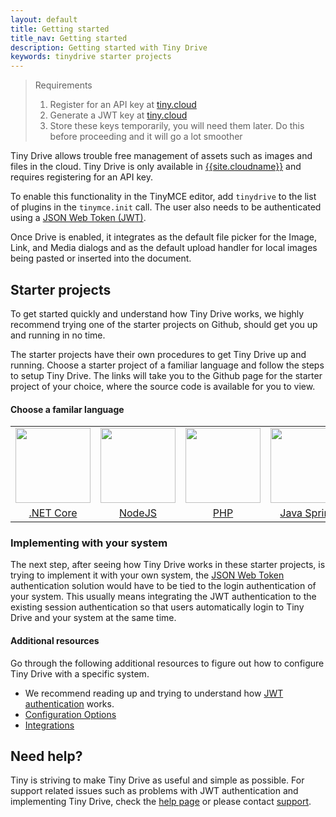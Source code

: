 ```yaml
---
layout: default
title: Getting started
title_nav: Getting started
description: Getting started with Tiny Drive
keywords: tinydrive starter projects
---
```


> Requirements
> 1. Register for an API key at [tiny.cloud](https://www.tiny.cloud/signup/)
> 2. Generate a JWT key at [tiny.cloud](https://www.tiny.cloud/signup/)
> 3. Store these keys temporarily, you will need them later.
> Do this before proceeding and it will go a lot smoother

Tiny Drive allows trouble free management of assets such as images and files in the cloud. Tiny Drive is only available in [{{site.cloudname}}](https://www.tiny.cloud/signup/) and requires registering for an API key.

To enable this functionality in the TinyMCE editor, add `tinydrive` to the list of plugins in the `tinymce.init` call. The user also needs to be authenticated using a [JSON Web Token (JWT)]({{site.baseurl}}/tinydrive/jwt-authentication/).

Once Drive is enabled, it integrates as the default file picker for the Image, Link, and Media dialogs and as the default upload handler for local images being pasted or inserted into the document.


## Starter projects

To get started quickly and understand how Tiny Drive works, we highly recommend trying one of the starter projects on Github, should get you up and running in no time.

The starter projects have their own procedures to get Tiny Drive up and running. Choose a starter project of a familiar language and follow the steps to setup Tiny Drive. The links will take you to the Github page for the starter project of your choice, where the source code is available for you to view.

#### Choose a familar language

<table style="text-align: center">
    <tbody>
        <tr>
            <td><a href="https://github.com/tinymce/tinydrive-dotnet-mvc-starter"><img src="{{site.baseurl}}/images/netcore.svg" width="120"></a></td>
            <td><a href="https://github.com/tinymce/tinydrive-nodejs-starter"><img src="{{site.baseurl}}/images/nodejs.svg"  width="120"></a></td>
            <td><a href="https://github.com/tinymce/tinydrive-php-starter"><img src="{{site.baseurl}}/images/php.svg"  width="120"></a></td>
            <td><a href="https://github.com/tinymce/tinydrive-java-spring-starter"><img src="{{site.baseurl}}/images/java.png" height="120"></a></td>
        </tr>
        <tr>
            <td><a href="https://github.com/tinymce/tinydrive-dotnet-mvc-starter">.NET Core</a></td>
            <td><a href="https://github.com/tinymce/tinydrive-nodejs-starter">NodeJS</a></td>
            <td><a href="https://github.com/tinymce/tinydrive-php-starter">PHP</a></td>
            <td><a href="https://github.com/tinymce/tinydrive-java-spring-starter">Java Spring</a></td>
        </tr>
    </tbody>
</table>


### Implementing with your system

The next step, after seeing how Tiny Drive works in these starter projects, is trying to implement it with your own system, the [JSON Web Token]({{site.baseurl}}/tinydrive/jwt-authentication/) authentication solution would have to be tied to the login authentication of your system. This usually means integrating the JWT authentication to the existing session authentication so that users automatically login to Tiny Drive and your system at the same time.

#### Additional resources

Go through the following additional resources to figure out how to configure Tiny Drive with a specific system.

- We recommend reading up and trying to understand how [JWT authentication]({{site.baseurl}}/tinydrive/jwt-authentication/) works.
- [Configuration Options]({{site.baseurl}}/tinydrive/configuration/)
- [Integrations]({{site.baseurl}}/tinydrive/integrations/)

## Need help? ##

Tiny is striving to make Tiny Drive as useful and simple as possible. For support related issues such as problems with JWT authentication and implementing Tiny Drive, check the [help page](/tinydrive/get-help/) or please contact [support](https://support.tiny.cloud/hc/en-us/requests/new).
